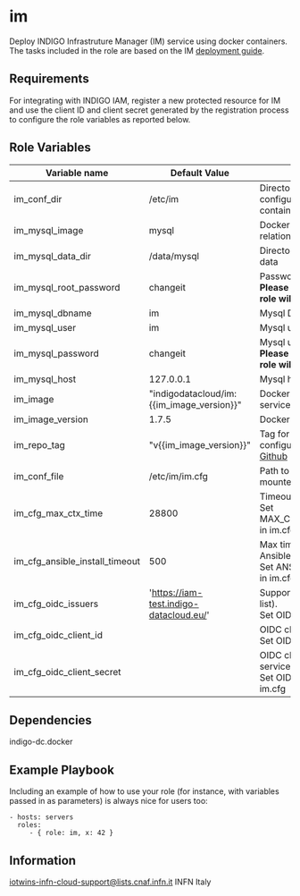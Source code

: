 im
=========

Deploy INDIGO Infrastruture Manager (IM) service using docker containers. <br> 
The tasks included in the role are based on the IM [deployment guide](https://indigo-dc.gitbooks.io/im/content/).

Requirements
------------

For integrating with INDIGO IAM, register a new protected resource for IM and use the client ID and client secret generated by the registration process to configure the role variables as reported below.


Role Variables
--------------

| Variable name  | Default Value | Description
| -------------- | ------------- |------------- |
| im_conf_dir | /etc/im | Directory used to save the service configuration (env files for docker containers) 
| im_mysql_image | mysql | Docker image for running the relational DB
| im_mysql_data_dir | /data/mysql | Directory used to store the mysql data
| im_mysql_root_password | changeit | Password for mysql root user. <br> **Please change it otherwise the role will fail**
| im_mysql_dbname | im | Mysql DB name
| im_mysql_user | im | Mysql user name
| im_mysql_password | changeit | Mysql user password. <br> **Please change it otherwise the role will fail**
| im_mysql_host | 127.0.0.1 | Mysql host
| im_image | "indigodatacloud/im:{{im_image_version}}" | Docker image for running IM service
| im_image_version | 1.7.5 | Docker image version for IM
| im_repo_tag | "v{{im_image_version}}" | Tag for downloading the configuration file (im.cfg) from [Github](https://github.com/indigo-dc/im)
| im_conf_file | /etc/im/im.cfg | Path to the im.conf file (will be mounted in the container) 
| im_cfg_max_ctx_time | 28800 | Timeout for contextualization. <br> Set MAX_CONTEXTUALIZATION_TIME in im.cfg
| im_cfg_ansible_install_timeout | 500 | Max time expected to install Ansible in the master node. <br> Set ANSIBLE_INSTALL_TIMEOUT in im.cfg
| im_cfg_oidc_issuers | 'https://iam-test.indigo-datacloud.eu/' | Supported OIDC issuers (can be a list). <br> Set OIDC_ISSUERS in im.cfg
| im_cfg_oidc_client_id || OIDC client ID of the IM service. <br> Set OIDC_CLIENT_ID in im.cfg
| im_cfg_oidc_client_secret || OIDC client secret of the IM service. <br> Set OIDC_CLIENT_SECRET in im.cfg

Dependencies
------------

indigo-dc.docker


Example Playbook
----------------

Including an example of how to use your role (for instance, with variables passed in as parameters) is always nice for users too:

    - hosts: servers
      roles:
         - { role: im, x: 42 }


Information
------------------

iotwins-infn-cloud-support@lists.cnaf.infn.it
INFN Italy

